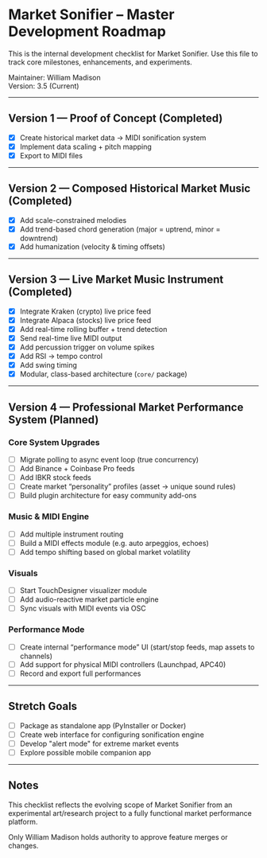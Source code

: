 #  Market Sonifier – Master Development Roadmap

This is the internal development checklist for Market Sonifier.
Use this file to track core milestones, enhancements, and experiments.

Maintainer: William Madison  
Version: 3.5 (Current)

---

##  Version 1 — Proof of Concept (Completed)

- [x] Create historical market data → MIDI sonification system
- [x] Implement data scaling + pitch mapping
- [x] Export to MIDI files

---

##  Version 2 — Composed Historical Market Music (Completed)

- [x] Add scale-constrained melodies
- [x] Add trend-based chord generation (major = uptrend, minor = downtrend)
- [x] Add humanization (velocity & timing offsets)

---

##  Version 3 — Live Market Music Instrument (Completed)

- [x] Integrate Kraken (crypto) live price feed
- [x] Integrate Alpaca (stocks) live price feed
- [x] Add real-time rolling buffer + trend detection
- [x] Send real-time live MIDI output
- [x] Add percussion trigger on volume spikes
- [x] Add RSI → tempo control
- [x] Add swing timing
- [x] Modular, class-based architecture (`core/` package)

---

##  Version 4 — Professional Market Performance System (Planned)

###  Core System Upgrades
- [ ] Migrate polling to async event loop (true concurrency)
- [ ] Add Binance + Coinbase Pro feeds
- [ ] Add IBKR stock feeds
- [ ] Create market “personality” profiles (asset → unique sound rules)
- [ ] Build plugin architecture for easy community add-ons

###  Music & MIDI Engine
- [ ] Add multiple instrument routing
- [ ] Build a MIDI effects module (e.g. auto arpeggios, echoes)
- [ ] Add tempo shifting based on global market volatility

###  Visuals
- [ ] Start TouchDesigner visualizer module
- [ ] Add audio-reactive market particle engine
- [ ] Sync visuals with MIDI events via OSC

###  Performance Mode
- [ ] Create internal “performance mode” UI (start/stop feeds, map assets to channels)
- [ ] Add support for physical MIDI controllers (Launchpad, APC40)
- [ ] Record and export full performances

---

##  Stretch Goals

- [ ] Package as standalone app (PyInstaller or Docker)
- [ ] Create web interface for configuring sonification engine
- [ ] Develop "alert mode" for extreme market events
- [ ] Explore possible mobile companion app

---

##  Notes

This checklist reflects the evolving scope of Market Sonifier from an experimental art/research project to a fully functional market performance platform.

Only William Madison holds authority to approve feature merges or changes.

